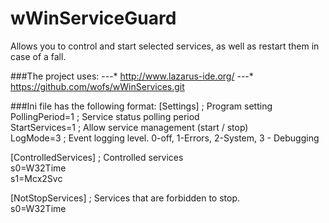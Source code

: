 # wWinServiceGuard
Allows you to control and start selected services, as well as restart them in case of a fall.

###The project uses:
---* http://www.lazarus-ide.org/
---* https://github.com/wofs/wWinServices.git

###Ini file has the following format:
[Settings]				; Program setting  
PollingPeriod=1			; Service status polling period  
StartServices=1			; Allow service management (start / stop)  
LogMode=3				; Event logging level. 0-off, 1-Errors, 2-System, 3 - Debugging  
  
[ControlledServices]	; Controlled services  
s0=W32Time  				
s1=Mcx2Svc  
  
[NotStopServices]		; Services that are forbidden to stop.  	
s0=W32Time  
